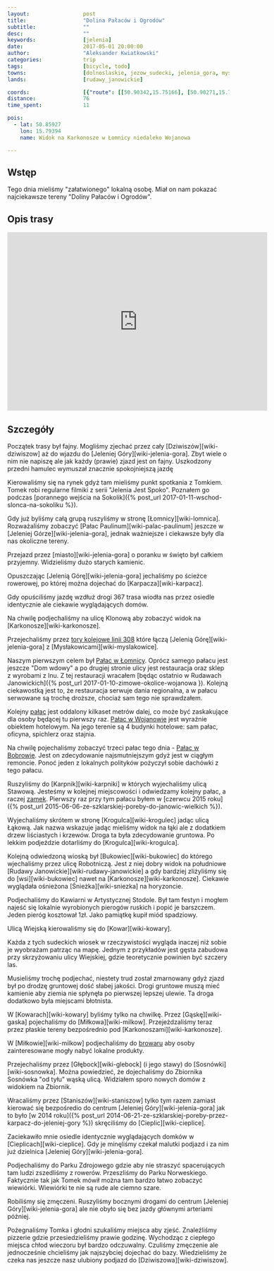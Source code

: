 ```yaml
---
layout:                 post
title:                  "Dolina Pałaców i Ogrodów"
subtitle:               ""
desc:                   ""
keywords:               [jelenia]
date:                   2017-05-01 20:00:00
author:                 "Aleksander Kwiatkowski"
categories:             trip
tags:                   [bicycle, todo]
towns:                  [dolnoslaskie, jezow_sudecki, jelenia_gora, myslakowice, kowary, podgorzyn]
lands:                  [rudawy_janowickie]

coords:                 [{"route": [[50.90342,15.75166], [50.90271,15.73475], [50.88382,15.75939], [50.87418,15.75930], [50.86020,15.77389], [50.85625,15.78153], [50.86605,15.79930], [50.87629,15.80677], [50.87662,15.81406], [50.86833,15.83166], [50.84991,15.85329], [50.83771,15.84007], [50.82866,15.83380], [50.82497,15.81809], [50.82628,15.82256], [50.81944,15.83432], [50.81391,15.83758], [50.80521,15.82925], [50.80250,15.82333], [50.80645,15.81852], [50.80461,15.80144], [50.80239,15.78084], [50.79816,15.77690], [50.80412,15.76642], [50.81426,15.76230], [50.81508,15.75587], [50.82468,15.74514], [50.81855,15.73681], [50.81660,15.72995], [50.81871,15.72179], [50.82386,15.72111], [50.83666,15.73450], [50.84484,15.74076], [50.85091,15.73364], [50.86418,15.68961], [50.88807,15.71458], [50.88801,15.71922], [50.90296,15.73492]], "type": "bicycle"}]
distance:               76
time_spent:             11

pois:
  - lat: 50.85927
    lon: 15.79394
    name: Widok na Karkonosze w Łomnicy niedaleko Wojanowa

---
```


Wstęp
-----

Tego dnia mieliśmy "załatwionego" lokalną osobę. Miał on nam pokazać najciekawsze
tereny "Doliny Pałaców i Ogrodów".

Opis trasy
----------

<iframe height='405' width='590' frameborder='0' allowtransparency='true' scrolling='no' src='https://www.strava.com/activities/966518117/embed/6ad9926939ba16ca79df47388eacc0c80fac81b9'></iframe>

Szczegóły
---------

Początek trasy był fajny. Mogliśmy zjechać przez cały [Dziwiszów][wiki-dziwiszow]
aż do wjazdu do [Jeleniej Góry][wiki-jelenia-gora]. Zbyt wiele o nim nie napiszę
ale jak każdy (prawie) zjazd jest on fajny.
Uszkodzony przedni hamulec wymuszał znacznie spokojniejszą jazdę

Kierowaliśmy się na rynek gdyż tam mieliśmy punkt spotkania z Tomkiem.
Tomek robi regularne filmiki z serii "Jelenia Jest Spoko". Poznałem go
podczas
[porannego wejścia na Sokolik]({% post_url 2017-01-11-wschod-slonca-na-sokoliku %}).

Gdy już byliśmy całą grupą ruszyliśmy w stronę [Łomnicy][wiki-lomnica].
Rozważaliśmy zobaczyć [Pałac Paulinum][wiki-palac-paulinum] jeszcze w
[Jeleniej Górze][wiki-jelenia-gora], jednak ważniejsze i ciekawsze były dla
nas okoliczne tereny.

Przejazd przez [miasto][wiki-jelenia-gora] o poranku w święto był całkiem
przyjemny. Widzieliśmy dużo starych kamienic.

Opuszczając [Jelenią Górę][wiki-jelenia-gora] jechaliśmy po ścieżce rowerowej,
po której można dojechać do [Karpacza][wiki-karpacz].

Gdy opuściliśmy jazdę wzdłuż drogi 367 trasa wiodła nas przez osiedle identycznie
ale ciekawie wyglądających domów.

Na chwilę podjechaliśmy na ulicę Klonową aby zobaczyć widok na
[Karkonosze][wiki-karkonosze].

Przejechaliśmy przez
[tory kolejowe linii 308][wiki-linia-308] które łączą [Jelenią Górę][wiki-jelenia-gora]
z [Mysłakowicami][wiki-myslakowice].

[wiki-linia-308]: https://pl.wikipedia.org/wiki/Linia_kolejowa_nr_308
[wiki-palac-lomnica]: https://pl.wikipedia.org/wiki/Pa%C5%82ac_w_%C5%81omnicy

Naszym pierwszym celem był [Pałac w Łomnicy][wiki-palac-lomnica]. Oprócz
samego pałacu jest jeszcze "Dom wdowy" a po drugiej stronie ulicy jest
restauracja oraz sklep z wyrobami z lnu.
Z tej restauracji wracałem [będąc ostatnio w Rudawach Janowickich]({% post_url 2017-01-10-zimowe-okolice-wojanowa }). Kolejną ciekawostką jest to, że restauracja
serwuje dania regionalna, a w pałacu serwowane są trochę droższe, chociaż sam
tego nie sprawdzałem.

[wiki-palac-wojanow]: https://pl.wikipedia.org/wiki/Pa%C5%82ac_w_Wojanowie

Kolejny [pałac][wiki-palac-wojanow] jest oddalony kilkaset
metrów dalej, co może być zaskakujące
dla osoby będącej tu pierwszy raz. [Pałac w Wojanowie][wiki-palac-wojanow]
jest wyraźnie obiektem hotelowym. Na jego terenie są 4 budynki hotelowe:
sam pałac, oficyna, spichlerz oraz stajnia.

[wiki-palac-bobrow]: https://pl.wikipedia.org/wiki/Pa%C5%82ac_w_Bobrowie

Na chwilę pojechaliśmy zobaczyć trzeci pałac tego dnia -
[Pałac w Bobrowie][wiki-palac-bobrow]. Jest on zdecydowanie najsmutniejszym
gdyż jest w ciągłym remoncie. Ponoć jeden z lokalnych polityków pożyczył sobie
dachówki z tego pałacu.

[wiki-zamek-karpniki]: https://pl.wikipedia.org/wiki/Zamek_w_Karpnikach

Ruszyliśmy do [Karpnik][wiki-karpniki] w których wyjechaliśmy ulicą Stawową.
Jesteśmy w kolejnej miejscowości i odwiedzamy kolejny pałac, a raczej
[zamek][wiki-zamek-karpniki].
Pierwszy raz przy tym pałacu byłem w
[czerwcu 2015 roku]({% post_url 2015-06-06-ze-szklarskiej-poreby-do-janowic-wielkich %}).

Wyjechaliśmy skrótem w stronę [Krogulca][wiki-krogulec] jadąc ulicą Łąkową.
Jak nazwa wskazuje jadąc mieliśmy widok na łąki ale z dodatkiem drzew liściastych i krzewów.
Droga ta była zdecydowanie gruntowa.
Po lekkim podjeździe dotarliśmy do [Krogulca][wiki-krogulca].

Kolejną odwiedzoną wioską był [Bukowiec][wiki-bukowiec] do którego wjechaliśmy
przez ulicę Robotniczą. Jest z niej dobry widok na południowe
[Rudawy Janowickie][wiki-rudawy-janowickie] a gdy bardziej zliżyliśmy
się do [wsi][wiki-bukowiec] nawet na [Karkonosze][wiki-karkonosze].
Ciekawie wyglądała ośnieżona [Śnieżka][wiki-sniezka] na horyzoncie.

Podjechaliśmy do Kawiarni w Artystycznej Stodole. Był tam festyn i mogłem
najeść się lokalnie wyrobionych pierogów ruskich i popić je barszczem.
Jeden pieróg kosztował 1zł. Jako pamiątkę kupił miód spadziowy.

Ulicą Wiejską kierowaliśmy się do [Kowar][wiki-kowary].

Każda z tych
sudeckich wiosek w rzeczywistości wygląda inaczej niż sobie je wyobrażam
patrząc na mapę. Jednym z przykładów jest gęsta zabudowa przy skrzyżowaniu
ulicy Wiejskiej, gdzie teoretycznie powinien być szczery las.

Musieliśmy trochę podjechać, niestety trud został zmarnowany gdyż zjazd
był po drodzę gruntowej dość słabej jakości. Drogi gruntowe muszą mieć
kamienie aby ziemia nie spłynęła po pierwszej lepszej ulewie. Ta
droga dodatkowo była miejscami błotnista.

W [Kowarach][wiki-kowary] byliśmy tylko na chwilkę. Przez [Gąskę][wiki-gaska]
pojechaliśmy do [Miłkowa][wiki-milkow]. Przejeżdzaliśmy teraz przez płaskie
tereny bezpośrednio pod [Karkonoszami][wiki-karkonosze].

[milkow-browar]: http://palac.spiz.pl/browar

W [Miłkowie][wiki-milkow] podjechaliśmy do [browaru][milkow-browar] aby
osoby zainteresowane mogły nabyć lokalne produkty.

Przejechaliśmy przez [Głębock][wiki-glebock] (i jego stawy)
do [Sosnówki][wiki-sosnowka].
Można powiedzieć, że dojechaliśmy do Zbiornika Sosnówka "od tyłu"
wąską ulicą.
Widziałem sporo nowych domów z widokiem na Zbiornik.

Wracaliśmy przez [Staniszów][wiki-staniszow] tylko tym razem zamiast
kierować się bezpośredio do centrum [Jeleniej Góry][wiki-jelenia-gora]
jak to było [w 2014 roku]({% post_url 2014-06-21-ze-szklarskiej-poreby-przez-karpacz-do-jeleniej-gory %})
skręciliśmy do [Cieplic][wiki-cieplice].

Zaciekawiło mnie osiedle identycznie wyglądających domków w
[Cieplicach][wiki-cieplice]. Gdy je minęliśmy czekał malutki podjazd i za nim
już dzielnica [Jeleniej Góry][wiki-jelenia-gora].

Podjechaliśmy do Parku Zdrojowego gdzie aby nie straszyć spacerujących tam
ludzi zszedliśmy z rowerów.
Przeszliśmy do Parku Norweskiego. Faktycznie tak jak Tomek mówił można tam bardzo
łatwo zobaczyć wiewiórki. Wiewiórki te nie są rude ale ciemno szare.

Robiliśmy się zmęczeni. Ruszyliśmy bocznymi drogami do centrum
[Jeleniej Góry][wiki-jelenia-gora] ale nie obyło się bez jazdy głównymi
arteriami później.

Pożegnaliśmy Tomka i głodni szukaliśmy miejsca aby zjeść. Znaleźliśmy pizzerie
gdzie przesiedzieliśmy prawie godzinę. Wychodząc z ciepłego miejsca chłod
wieczoru był bardzo odczuwalny. Czuliśmy zmęczenie ale jednocześnie chcieliśmy
jak najszybciej dojechać do bazy. Wiedzieliśmy że czeka nas jeszcze nasz
ulubiony podjazd do [Dziwiszowa][wiki-dziwiszow].
